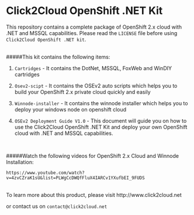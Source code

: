 # Click2Cloud OpenShift .NET Kit
This repository contains a complete package of OpenShift 2.x cloud with .NET and MSSQL capabilities. Please read the `LICENSE` file before using `Click2Cloud OpenShift .NET kit`.

<br>
#####This kit contains the following items:

1. `Cartridges` - It contains the DotNet, MSSQL, FoxWeb and WinDIY cartridges

2. `Osev2-scipt` - It contains the OSEv2 auto scripts which helps you to build your OpenShift 2.x private cloud quickly and easily

3. `Winnode-installer` - It contains the winnode installer which helps you to deploy your windows node on openshift cloud

4. `OSEv2 Deployment Guide V1.0` - This document will guide you on how to use the Click2Cloud OpenShift .NET Kit and deploy your own OpenShift cloud with .NET and MSSQL capabilities.


<br>

#####Watch the following videos for OpenShift 2.x Cloud and Winnode Installation:
```
https://www.youtube.com/watch?v=4zvCZraK1sU&list=PLWgCcDWQfFluX4IARCv1YXufbEI_9FUDS
```
<br>
To learn more about this product, please visit http://www.click2cloud.net

or contact us on `contact@click2cloud.net`


